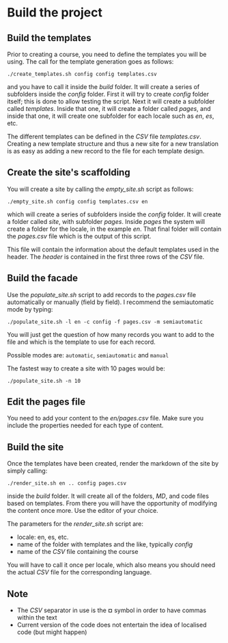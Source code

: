 # Build the project

## Build the templates

Prior to creating a course, you need to define the templates you will be using. The call for the template generation goes as follows:

`./create_templates.sh config config templates.csv`

and you have to call it inside the *build* folder. It will create a series of subfolders inside the *config* folder. First it will try to create *config* folder itself; this is done to allow testing the script. Next it will create a subfolder called *templates*. Inside that one, it will create a folder called *pages*, and inside that one, it will create one subfolder for each locale such as *en*, *es*, etc.

The different templates can be defined in the *CSV* file *templates.csv*. Creating a new template structure and thus a new site for a new translation is as easy as adding a new record to the file for each template design.

## Create the site's scaffolding

You will create a site by calling the *empty_site.sh* script as follows:

`./empty_site.sh config config templates.csv en`

which will create a series of subfolders inside the *config* folder. It will create a folder called *site*, with subfolder *pages*. Inside *pages* the system will create a folder for the locale, in the example *en*. That final folder will contain the *pages.csv* file which is the output of this script.

This file will contain the information about the default templates used in the header. The *header* is contained in the first three rows of the *CSV* file.

## Build the facade

Use the *populate_site.sh* script to add records to the *pages.csv* file automatically or manually (field by field). I recommend the semiautomatic mode by typing:

`./populate_site.sh -l en -c config -f pages.csv -m semiautomatic`

You will just get the question of how many records you want to add to the file and which is the template to use for each record.

Possible modes are: `automatic`, `semiautomatic` and `manual`

The fastest way to create a site with 10 pages would be:

`./populate_site.sh -n 10`

## Edit the pages file

You need to add your content to the *en/pages.csv* file. Make sure you include the properties needed for each type of content.

## Build the site

Once the templates have been created, render the markdown of the site by simply calling:

`./render_site.sh en .. config pages.csv`

inside the *build* folder. It will create all of the folders, *MD*, and code files based on templates. From there you will have the opportunity of modifying the content once more. Use the editor of your choice.

The parameters for the *render_site.sh* script are:

* locale: en, es, etc.
* name of the folder with templates and the like, typically *config*
* name of the *CSV* file containing the course

You will have to call it once per locale, which also means you should need the actual *CSV* file for the corresponding language.

## Note

* The *CSV* separator in use is the **¤** symbol in order to have commas within the text
* Current version of the code does not entertain the idea of localised code (but might happen)
